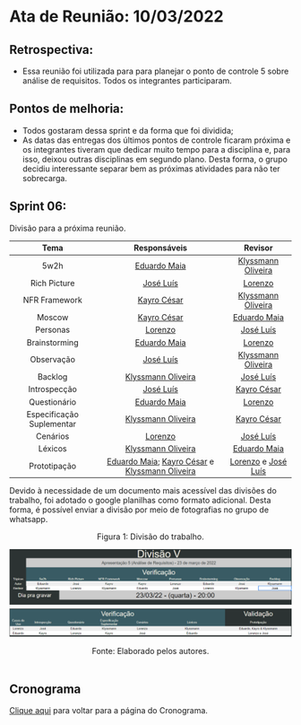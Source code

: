 # Ata de Reunião: 10/03/2022

## Retrospectiva:
- Essa reunião foi utilizada para para planejar o ponto de controle 5 sobre análise de requisitos. Todos os integrantes participaram.

## Pontos de melhoria:
- Todos gostaram dessa sprint e da forma que foi dividida;
- As datas das entregas dos últimos pontos de controle ficaram próxima e os integrantes tiveram que dedicar muito tempo para a disciplina e, para isso, deixou outras disciplinas em segundo plano. Desta forma, o grupo decidiu interessante separar bem as próximas atividades para não ter sobrecarga.

## Sprint 06:
Divisão para a próxima reunião.

| Tema | Responsáveis | Revisor |
| :-: | :-: | :-: |
| 5w2h |  [Eduardo Maia][eduardo-github] |  [Klyssmann Oliveira][klyssmann-github] |
| Rich Picture |  [José Luís][jose-github] |  [Lorenzo][lorenzo-github] |
| NFR Framework |  [Kayro César][kayro-github] |  [Klyssmann Oliveira][klyssmann-github] |
| Moscow |  [Kayro César][kayro-github] |  [Eduardo Maia][eduardo-github] |
| Personas |  [Lorenzo][lorenzo-github] |  [José Luís][jose-github]|
| Brainstorming |  [Eduardo Maia][eduardo-github] |  [Lorenzo][lorenzo-github]|
| Observação |  [José Luís][jose-github] |  [Klyssmann Oliveira][klyssmann-github] |
| Backlog |  [Klyssmann Oliveira][klyssmann-github] | [José Luís][jose-github] |
| Introspecção | [José Luís][jose-github]  |  [Kayro César][kayro-github] |
| Questionário | [Eduardo Maia][eduardo-github]  |  [Lorenzo][lorenzo-github] |
| Especificação Suplementar | [Klyssmann Oliveira][klyssmann-github] |  [Kayro César][kayro-github]   |
| Cenários | [Lorenzo][lorenzo-github]  | [José Luís][jose-github]  |
| Léxicos |  [Klyssmann Oliveira][klyssmann-github] |  [Eduardo Maia][eduardo-github]  |
| Prototipação |  [Eduardo Maia][eduardo-github]; [Kayro César][kayro-github] e  [Klyssmann Oliveira][klyssmann-github] |  [Lorenzo][lorenzo-github] e  [José Luís][jose-github] |

[eduardo-github]:https://github.com/eduardomr
[klyssmann-github]:https://github.com/klyssmannoliveira
[jose-github]:https://github.com/joseluis-rt
[augusto-github]:https://github.com/augustocrmg
[lorenzo-github]:https://github.com/lorenzo7377
[kayro-github]:https://github.com/kayrocesar


Devido à necessidade de um documento mais acessível das divisões do trabalho, foi adotado o google planilhas como formato adicional. Desta forma, é possível enviar a divisão por meio de fotografias no grupo de whatsapp.



<center>
<figcaption>Figura 1: Divisão do trabalho.</figcaption>
<p align = "center"><img src="https://raw.githubusercontent.com/Requisitos-de-Software/2021.2-PontoFacil/master/docs/assets/imagens/divisaoV.png"</p><br>
<figcaption>Fonte: Elaborado pelos autores.</figcaption>


</center>

<br>


## Cronograma

<a href="https://requisitos-de-software.github.io/2021.2-PontoFacil/planejamento/cronograma/">Clique aqui</a> para voltar para a página do Cronograma.